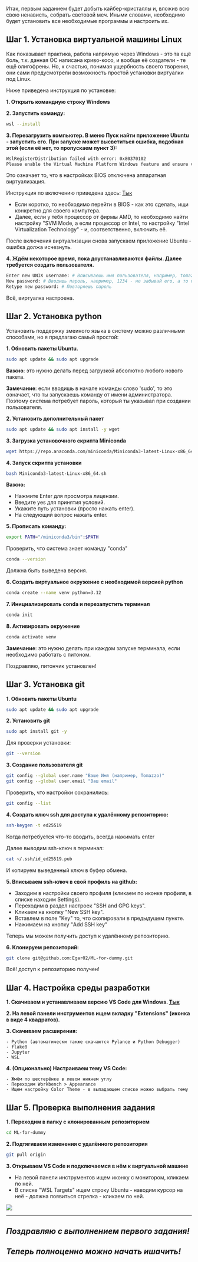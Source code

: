 Итак, первым заданием будет добыть кайбер-кристаллы и, вложив всю свою ненависть, собрать световой меч. 
Иными словами, необходимо будет установить все необходимые программы и настроить их.

## Шаг 1. Установка виртуальной машины Linux

Как показывает практика, работа напрямую через Windows - это та ещё боль, т.к. данная ОС написана криво-косо, и вообще её создатели - те ещё олигофрены. Но, к счастью, понимая ущербность своего творения, они сами предусмотрели возможность простой установки виртуалки под Linux.

Ниже приведена инструкция по установке:

**1. Открыть командную строку Windows**

**2. Запустить команду:**

```bash
wsl --install
```

**3. Перезагрузить компьютер. В меню Пуск найти приложение Ubuntu - запустить его.
При запуске может высветиться ошибка, подобная этой (если её нет, то пропускаем пункт 3):**

```bash
WslRegisterDistribution failed with error: 0x80370102
Please enable the Virtual Machine Platform Windows feature and ensure virtualization is enabled in the BIOS
```

Это означает то, что в настройках BIOS отключена аппаратная виртуализация.

Инструкция по включению приведена здесь: [Тык](https://support.bluestacks.com/hc/ru/articles/360058102252-%D0%9A%D0%B0%D0%BA-%D0%B2%D0%BA%D0%BB%D1%8E%D1%87%D0%B8%D1%82%D1%8C-%D0%B0%D0%BF%D0%BF%D0%B0%D1%80%D0%B0%D1%82%D0%BD%D1%83%D1%8E-%D0%B2%D0%B8%D1%80%D1%82%D1%83%D0%B0%D0%BB%D0%B8%D0%B7%D0%B0%D1%86%D0%B8%D1%8E-VT-%D0%B2-Windows-10-%D0%B4%D0%BB%D1%8F-BlueStacks-5)

- Если коротко, то необходимо перейти в BIOS - как это сделать, ищи конкретно для своего компутера.
- Далее, если у тебя процессор от фирмы AMD, то необходимо найти настройку "SVM Mode, а если процессор от Intel, то настройку "Intel Virtualization Technology" - и, соответственно, включить её.

После включения виртуализации снова запускаем приложение Ubuntu - ошибка должа исчезнуть.

**4. Ждём некоторое время, пока доустанавливаются файлы.
Далее требуется создать пользователя.**

```bash
Enter new UNIX username: # Вписываешь имя пользователя, например, tomazzo, жмёшь enter
New password: # Вводишь пароль, например, 1234 - не забывай его, а то придётся помучаться, чтобы его сбросить
Retype new password: # Повторяешь пароль
```

Всё, виртуалка настроена.

## Шаг 2. Установка python

Установить поддержку змеиного языка в систему можно различными способами, но я предлагаю самый простой:

**1. Обновить пакеты Ubuntu.**

```bash
sudo apt update && sudo apt upgrade
```

**Важно**: это нужно делать перед загрузкой абсолютно любого нового пакета.

**Замечание**: если вводишь в начале команды слово 'sudo', то это оэначает, что ты запускаешь команду от имени администратора. Поэтому система потребует пароль, который ты указывал при создании пользователя.

**2. Установить дополнительный пакет**

```bash
sudo apt update && sudo apt install -y wget
```

**3. Загрузка установочного скрипта Miniconda**

```bash
wget https://repo.anaconda.com/miniconda/Miniconda3-latest-Linux-x86_64.sh
```

**4. Запуск скрипта установки**

```bash
bash Miniconda3-latest-Linux-x86_64.sh
```

**Важно:**
- Нажмите Enter для просмотра лицензии.
- Введите yes для принятия условий.
- Укажите путь установки (просто нажать enter).
- На следующий вопрос нажать enter.

**5. Прописать команду:**

```bash
export PATH="/miniconda3/bin":$PATH
```

Проверить, что система знает команду "conda"

```bash
conda --version
```

Должна быть выведена версия.

**6. Создать виртуальное окружение с необходимой версией python**

```bash
conda create --name venv python=3.12
```

**7. Инициализировать conda и перезапустить терминал**

```bash
conda init
```

**8. Активировать окружение**

```bash
conda activate venv
```

**Замечание**: это нужно делать при каждом запуске терминала, если необходимо работать с питоном.

Поздравляю, питончик установлен!

## Шаг 3. Установка git

**1. Обновить пакеты Ubuntu**

```bash
sudo apt update && sudo apt upgrade
```

**2. Установить git**

```bash
sudo apt install git -y
```

Для проверки установки:

```bash
git --version
```

**3. Создание пользователя git**

```bash
git config --global user.name "Ваше Имя (например, Tomazzo)"
git config --global user.email "Ваш email"

```

Проверить, что настройки сохранились:

```bash
git config --list
```

**4. Создать ключ ssh для доступа к удалённому репозиторию:**

```bash
ssh-keygen -t ed25519
```

Когда потребуется что-то вводить, всегда нажимать enter

Далее выводим ssh-ключ в терминал:

```bash
cat ~/.ssh/id_ed25519.pub
```

И копируем выведенный ключ в буфер обмена.

**5. Вписываем ssh-ключ в свой профиль на github:**

- Заходим в настройки своего профиля (кликаем по иконке профиля, в списке находим Settings).
- Переходим в раздел настроек "SSH and GPG keys".
- Кликаем на кнопку "New SSH key".
- Вставлем в поле "Key" то, что скопировали в предыдущем пункте.
- Нажимаем на кнопку "Add SSH key"

Теперь мы можем получить доступ к удалённому репозиторию.

**6. Клонируем репозиторий:**

```bash
git clone git@github.com:Egar02/ML-for-dummy.git
```

Всё! доступ к репозиторию получен!

## Шаг 4. Настройка среды разработки

**1. Скачиваем и устанавливаем версию VS Code для Windows. [Тык](https://code.visualstudio.com/download)**

**2. На левой панели инструментов ищем вкладку "Extensions" (иконка в виде 4 квадратов).**

**3. Скачиваем расширения:**

    - Python (автоматически также скачаются Pylance и Python Debugger)
    - flake8
    - Jupyter
    - WSL

**4. (Опционально) Настраиваем тему VS Code:**

    - Жмём по шестерёнке в левом нижнем углу
    - Переходим Workbench > Appearance
    - Ищем настройку Color Theme - в выпадающем списке можно выбрать тему

## Шаг 5. Проверка выполнения задания

**1. Переходим в папку с клонированным репозиторием**

```bash
cd ML-for-dummy
```

**2. Подтягиваем изменения с удалённого репозитория**

```bash
git pull origin
```

**3. Открываем VS Code и подключаемся в нём к виртуальной машине**

- На левой панели инструментов ищем иконку с монитором, кликаем по ней.
- В списке "WSL Targets" ищем строку Ubuntu - наводим курсор на неё - должна появиться стрелка - кликаем по ней.

![](https://drive.google.com/file/d/1J3VU8403X44VwyLCNx4m51F0Lz275_6L/view?usp=sharing)

---

## ***Поздравляю с выполнением первого задания!***
## ***Теперь полноценно можно начать ишачить!***